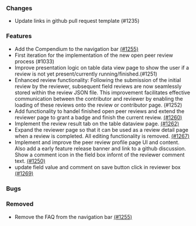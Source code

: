 ### Changes
- Update links in github pull request template (#1235)

### Features
- Add the Compendium to the navigation bar [(#1255)](https://github.com/OpenEnergyPlatform/oeplatform/pull/1255)
- First iteration for the implementation of the new open peer review process (#1033)
- Improve presentation logic on table data view page to show the user if a review is not yet present/currently running/finished.(#1251)
- Enhanced review functionality: Following the submission of the initial review by the reviewer, subsequent field reviews are now seamlessly stored within the review JSON file. This improvement facilitates effective communication between the contributor and reviewer by enabling the loading of these reviews onto the review or contributor page. (#1252)
- Add functionality to handel finished open peer reviews and extend the reviewer page to grant a badge and finish the current review.  [(#1260)](https://github.com/OpenEnergyPlatform/oeplatform/pull/1260)
- Implement the review result tab on the table dataview page. [(#1262)](https://github.com/OpenEnergyPlatform/oeplatform/pull/1262)
- Expand the reviewer page so that it can be used as a review detail page when a review is completed. All editing functionality is removed. [(#1267)](https://github.com/OpenEnergyPlatform/oeplatform/pull/1267)
- Implement and improve the peer review profile page UI and content. Also add a early feature release banner and link to a github discussion. Show a comment icon in the field box infornt of the reviewer comment text. [(#1250)](https://github.com/OpenEnergyPlatform/oeplatform/pull/1250) 
- update field value and comment on save button click in reviewer box [(#1269)](https://github.com/OpenEnergyPlatform/oeplatform/pull/1269)

### Bugs

### Removed
- Remove the FAQ from the navigation bar [(#1255)](https://github.com/OpenEnergyPlatform/oeplatform/pull/1255)
